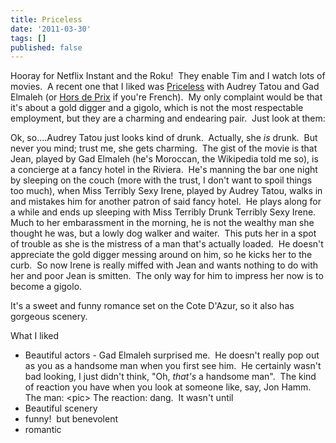 ```yaml
---
title: Priceless
date: '2011-03-30'
tags: []
published: false
---
```


Hooray for Netflix Instant and the Roku!  They enable Tim and I watch lots of movies.  A recent one that I liked was <span style="text-decoration: underline;">Priceless</span> with Audrey Tatou and Gad Elmaleh (or <span style="text-decoration: underline;">Hors de Prix</span> if you're French).  My only complaint would be that it's about a gold digger and a gigolo, which is not the most respectable employment, but they are a charming and endearing pair.  Just look at them:

Ok, so....Audrey Tatou just looks kind of drunk.  Actually, she <em>is</em> drunk.  But never you mind; trust me, she gets charming.  The gist of the movie is that Jean, played by Gad Elmaleh (he's Moroccan, the Wikipedia told me so), is a concierge at a fancy hotel in the Riviera.  He's manning the bar one night by sleeping on the couch (more with the trust, I don't want to spoil things too much), when Miss Terribly Sexy Irene, played by Audrey Tatou, walks in and mistakes him for another patron of said fancy hotel.  He plays along for a while and ends up sleeping with Miss Terribly Drunk Terribly Sexy Irene.  Much to her embarassment in the morning, he is not the wealthy man she thought he was, but a lowly dog walker and waiter.  This puts her in a spot of trouble as she is the mistress of a man that's actually loaded.  He doesn't appreciate the gold digger messing around on him, so he kicks her to the curb.  So now Irene is really miffed with Jean and wants nothing to do with her and poor Jean is smitten.  The only way for him to impress her now is to become a gigolo.

It's a sweet and funny romance set on the Cote D'Azur, so it also has gorgeous scenery.

What I liked
<ul>
	<li>Beautiful actors - Gad Elmaleh surprised me.  He doesn't really pop out as you as a handsome man when you first see him.  He certainly wasn't bad looking, I just didn't think, "Oh, <em>that's</em> a handsome man".  The kind of reaction you have when you look at someone like, say, Jon Hamm.  The man: &lt;pic&gt; The reaction: dang.  It wasn't until</li>
	<li>Beautiful scenery</li>
	<li>funny!  but benevolent</li>
	<li>romantic</li>
</ul>
